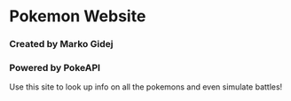 # Pokemon Website
### Created by Marko Gidej
### Powered by PokeAPI

Use this site to look up info on all the pokemons and even simulate battles!